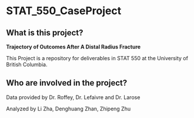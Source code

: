 # STAT_550_CaseProject


## What is this project? 

**Trajectory of Outcomes After A Distal Radius Fracture**

This Project is a repository for deliverables in STAT 550 at the University of British Columbia.

## Who are involved in the project?

Data provided by Dr. Roffey, Dr. Lefaivre and Dr. Larose

Analyzed by Li Zha, Denghuang Zhan, Zhipeng Zhu
